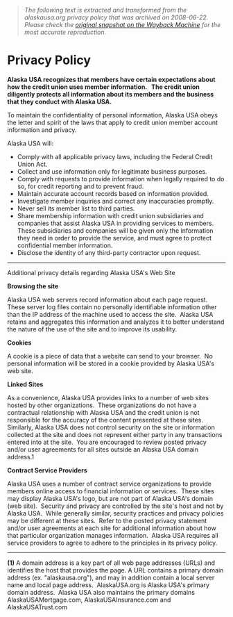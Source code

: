 > *The following text is extracted and transformed from the alaskausa.org privacy policy that was archived on 2008-06-22. Please check the [original snapshot on the Wayback Machine](https://web.archive.org/web/20080622113543id_/http%3A//www.alaskausa.org/about/privacy.asp%3Ft%3Df) for the most accurate reproduction.*

# Privacy Policy

**Alaska USA recognizes that members have certain expectations about how the credit union uses member information.   The credit union diligently protects all information about its members and the business that they conduct with Alaska USA.**

To maintain the confidentiality of personal information, Alaska USA obeys the letter and spirit of the laws that apply to credit union member account information and privacy. 

Alaska USA will: 

  * Comply with all applicable privacy laws, including the Federal Credit Union Act.
  * Collect and use information only for legitimate business purposes.
  * Comply with requests to provide information when legally required to do so, for credit reporting and to prevent fraud.
  * Maintain accurate account records based on information provided.
  * Investigate member inquiries and correct any inaccuracies promptly.
  * Never sell its member list to third parties.
  * Share membership information with credit union subsidiaries and companies that assist Alaska USA in providing services to members.  These subsidiaries and companies will be given only the information they need in order to provide the service, and must agree to protect confidential member information.
  * Disclose the identity of any third-party contractor upon request.



* * *

Additional privacy details regarding Alaska USA's Web Site

**Browsing the site**

Alaska USA web servers record information about each page request.  These server log files contain no personally identifiable information other than the IP address of the machine used to access the site.  Alaska USA retains and aggregates this information and analyzes it to better understand the nature of the use of the site and to improve its usability. 

**Cookies**

A cookie is a piece of data that a website can send to your browser.  No personal information will be stored in a cookie provided by Alaska USA's web site. 

**Linked Sites**

As a convenience, Alaska USA provides links to a number of web sites hosted by other organizations.  These organizations do not have a contractual relationship with Alaska USA and the credit union is not responsible for the accuracy of the content presented at these sites.  Similarly, Alaska USA does not control security on the site or information collected at the site and does not represent either party in any transactions entered into at the site.  You are encouraged to review posted privacy and/or user agreements for all sites outside an Alaska USA domain address.1

**Contract Service Providers**

Alaska USA uses a number of contract service organizations to provide members online access to financial information or services.  These sites may display Alaska USA's logo, but are not part of Alaska USA's domain (web site).  Security and privacy are controlled by the site's host and not by Alaska USA.  While generally similar, security practices and privacy policies may be different at these sites.  Refer to the posted privacy statement and/or user agreements at each site for additional information about how that particular organization manages information.  Alaska USA requires all service providers to agree to adhere to the principles in its privacy policy. 

* * *

**(1)** A domain address is a key part of all web page addresses (URLs) and identifies the host that provides the page. A URL contains a primary domain address (ex. "alaskausa.org"), and may in addition contain a local server name and local page address.  AlaskaUSA.org is Alaska USA's primary domain address.  Alaska USA also maintains the primary domains AlaskaUSAMortgage.com, AlaskaUSAInsurance.com and AlaskaUSATrust.com 
